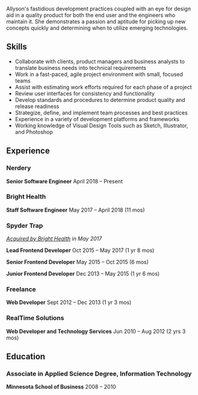 Allyson's fastidious development practices coupled with an eye for design aid in a quality product for both the end user and the engineers who maintain it. She demonstrates a passion and aptitude for picking up new concepts quickly and determining when to utilize emerging technologies.


## Skills
- Collaborate with clients, product managers and business analysts to translate business needs into technical requirements
- Work in a fast-paced, agile project environment with small, focused teams
- Assist with estimating work efforts required for each phase of a project
- Review user interfaces for consistency and functionality
- Develop standards and procedures to determine product quality and release readiness
- Strategize, define, and implement team processes and best practices
- Experience in a variety of development platforms and frameworks
- Working knowledge of Visual Design Tools such as Sketch, Illustrator, and Photoshop


## Experience

### Nerdery

**Senior Software Engineer** April 2018 – Present


### Bright Health

**Staff Software Engineer** May 2017 – April 2018 (11 mos)


### Spyder Trap
_[Acquired by Bright Health](http://tcbmag.com/news/articles/2017/july/bright-health-acquires-marketing-agency-spyder-tra) in May 2017_

**Lead Frontend Developer** Oct 2015 – May 2017 (1 yr 8 mos)

**Senior Frontend Developer** May 2015 – Oct 2015 (6 mos)

**Junior Frontend Developer** Dec 2013 – May 2015 (1 yr 6 mos)


### Freelance
**Web Developer** Sept 2012 – Dec 2013 (1 yr 3 mos)


### RealTime Solutions
**Web Developer and Technology Services** Jun 2010 – Aug 2012 (2 yrs 3 mos)



## Education

### Associate in Applied Science Degree, Information Technology
**Minnesota School of Business** 2008 – 2010


